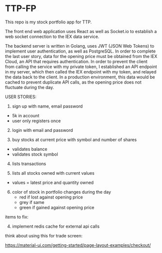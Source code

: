 # TTP-FP

This repo is my stock portfolio app for TTP. 

The front end web application uses React as well as Socket.io to establish a web socket connection to the IEX data service.

The backend server is written in Golang, uses JWT (JSON Web Tokens) to implement user authentication, as well as PostgreSQL.  In order to complete the last user story, data for the opening price must be obtained from the IEX Cloud, an API that requires authentication. In order to prevent the client from calling the service with my private token, I established an API endpoint in my server, which then called the IEX endpoint with my token, and relayed the data back to the client.  In a production environment, this data would be cached to prevent duplicate API calls, as the opening price does not fluctuate during the day.  


USER STORIES:

1. sign up with name, email password
- 5k in account
- user only registers once

2. login with email and password

3. buy stocks at current price with symbol and number of shares
- validates balance
- validates stock symbol

4. lists transactions 

5. lists all stocks owned with current values
- values = latest price and quantity owned

6.  color of stock in portfolio changes during the day
	- red if lost against opening price
	- grey if same
	- green if gained against opening price


items to fix:


4. implement redis cache for external api calls

think about using this for trade screen:

https://material-ui.com/getting-started/page-layout-examples/checkout/

